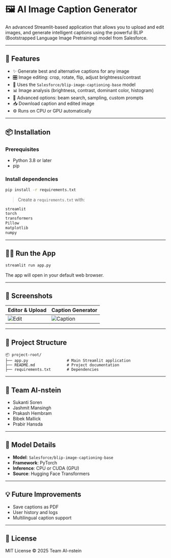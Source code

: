 
# 🖼️ AI Image Caption Generator

An advanced Streamlit-based application that allows you to upload and edit images, and generate intelligent captions using the powerful BLIP (Bootstrapped Language Image Pretraining) model from Salesforce.

---

## 🚀 Features

- ✨ Generate best and alternative captions for any image
- 🎛️ Image editing: crop, rotate, flip, adjust brightness/contrast
- 🤖 Uses the `Salesforce/blip-image-captioning-base` model
- 📊 Image analysis (brightness, contrast, dominant color, histogram)
- 🧠 Advanced options: beam search, sampling, custom prompts
- 📥 Download caption and edited image
- ⚙️ Runs on CPU or GPU automatically

---

## 📦 Installation

### Prerequisites
- Python 3.8 or later
- pip

### Install dependencies
```bash
pip install -r requirements.txt
```

> Create a `requirements.txt` with:
```txt
streamlit
torch
transformers
Pillow
matplotlib
numpy
```

---

## 🧑‍💻 Run the App
```bash
streamlit run app.py
```

The app will open in your default web browser.

---

## 📸 Screenshots

| Editor & Upload | Caption Generator |
|-----------------|-------------------|
| ![Edit](https://via.placeholder.com/300x200.png?text=Editor) | ![Caption](https://via.placeholder.com/300x200.png?text=Caption) |

---

## 📁 Project Structure

```
📦 project-root/
├── app.py                 # Main Streamlit application
├── README.md              # Project documentation
├── requirements.txt       # Dependencies
```

---

## 👥 Team AI-nstein

- Sukanti Soren
- Jashmit Mansingh
- Prakash Hembram
- Bibek Mallick
- Prabir Hansda

---

## 🧠 Model Details

- **Model**: `Salesforce/blip-image-captioning-base`
- **Framework**: PyTorch
- **Inference**: CPU or CUDA (GPU)
- **Source**: Hugging Face Transformers

---

## 💡 Future Improvements

- Save captions as PDF
- User history and logs
- Multilingual caption support

---

## 📜 License

MIT License © 2025 Team AI-nstein
